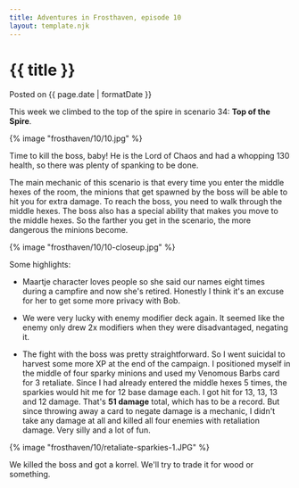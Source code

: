 ```yaml
---
title: Adventures in Frosthaven, episode 10
layout: template.njk
---
```


<div class="post-header">
    <h1 class="post-title">{{ title }}</h1>
    <p class="post-metadata">Posted on {{ page.date | formatDate }}</p>
</div>

This week we climbed to the top of the spire in scenario 34: **Top of the Spire**.

{% image "frosthaven/10/10.jpg" %}

Time to kill the boss, baby! He is the Lord of Chaos and had a whopping 130 health, so there was plenty of spanking to be done.

The main mechanic of this scenario is that every time you enter the middle hexes of the room, the minions that get spawned by the boss will be able to hit you for extra damage. To reach the boss, you need to walk through the middle hexes. The boss also has a special ability that makes you move to the middle hexes. So the farther you get in the scenario, the more dangerous the minions become.

{% image "frosthaven/10/10-closeup.jpg" %}

Some highlights:

- Maartje character loves people so she said our names eight times during a campfire and now she's retired. Honestly I think it's an excuse for her to get some more privacy with Bob.

- We were very lucky with enemy modifier deck again. It seemed like the enemy only drew 2x modifiers when they were disadvantaged, negating it.  

- The fight with the boss was pretty straightforward. So I went suicidal to harvest some more XP at the end of the campaign. I positioned myself in the middle of four sparky minions and used my Venomous Barbs card for 3 retaliate. Since I had already entered the middle hexes 5 times, the sparkies would hit me for 12 base damage each. I got hit for 13, 13, 13 and 12 damage. That's **51 damage** total, which has to be a record. But since throwing away a card to negate damage is a mechanic, I didn't take any damage at all and killed all four enemies with retaliation damage. Very silly and a lot of fun. 

{% image "frosthaven/10/retaliate-sparkies-1.JPG" %}

We killed the boss and got a korrel. We'll try to trade it for wood or something.
